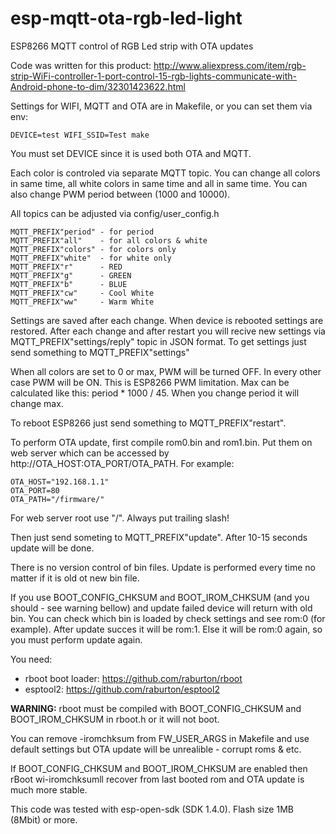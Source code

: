 # esp-mqtt-ota-rgb-led-light
ESP8266 MQTT control of RGB Led strip with OTA updates

Code was written for this product: http://www.aliexpress.com/item/rgb-strip-WiFi-controller-1-port-control-15-rgb-lights-communicate-with-Android-phone-to-dim/32301423622.html

Settings for WIFI, MQTT and OTA are in Makefile, or you can set them via env:
```
DEVICE=test WIFI_SSID=Test make
```
You must set DEVICE since it is used both OTA and MQTT.

Each color is controled via separate MQTT topic. You can change all colors in same time, all white colors in same time and all in same time. You can also change PWM period between (1000 and 10000).

All topics can be adjusted via config/user_config.h

```
MQTT_PREFIX"period" - for period
MQTT_PREFIX"all"    - for all colors & white
MQTT_PREFIX"colors" - for colors only
MQTT_PREFIX"white"  - for white only
MQTT_PREFIX"r"      - RED
MQTT_PREFIX"g"      - GREEN
MQTT_PREFIX"b"      - BLUE
MQTT_PREFIX"cw"     - Cool White
MQTT_PREFIX"ww"     - Warm White
```

Settings are saved after each change. When device is rebooted settings are restored. After each change and after restart you will recive new settings via MQTT_PREFIX"settings/reply" topic in JSON format. To get settings just send something to MQTT_PREFIX"settings"

When all colors are set to 0 or max, PWM will be turned OFF. In every other case PWM will be ON. This is ESP8266 PWM limitation. Max can be calculated like this: period * 1000 / 45. When you change period it will change max.

To reboot ESP8266 just send something to MQTT_PREFIX"restart".

To perform OTA update, first compile rom0.bin and rom1.bin. Put them on web server which can be accessed by http://OTA_HOST:OTA_PORT/OTA_PATH. For example:
```
OTA_HOST="192.168.1.1"
OTA_PORT=80
OTA_PATH="/firmware/"
```
For web server root use "/". Always put trailing slash!

Then just send someting to MQTT_PREFIX"update". After 10-15 seconds update will be done. 

There is no version control of bin files. Update is performed every time no matter if it is old ot new bin file.

If you use BOOT_CONFIG_CHKSUM and BOOT_IROM_CHKSUM (and you should - see warning bellow) and update failed device will return with old bin. You can check which bin is loaded by check settings and see rom:0 (for example). After update succes it will be rom:1. Else it will be rom:0 again, so you must perform update again.

You need:
* rboot boot loader: https://github.com/raburton/rboot
* esptool2: https://github.com/raburton/esptool2

**WARNING:** rboot must be compiled with BOOT_CONFIG_CHKSUM and BOOT_IROM_CHKSUM in rboot.h or it will not boot.

You can remove -iromchksum from FW_USER_ARGS in Makefile and use default settings but OTA update will be unrealible - corrupt roms & etc.

If BOOT_CONFIG_CHKSUM and BOOT_IROM_CHKSUM are enabled then rBoot wi-iromchksumll recover from last booted rom and OTA update is much more stable.

This code was tested with esp-open-sdk (SDK 1.4.0). Flash size 1MB (8Mbit) or more.
